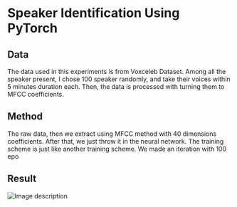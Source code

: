 # Speaker Identification Using PyTorch



## Data
The data used in this experiments is from Voxceleb Dataset. Among all the speaker present, I chose 100 speaker randomly, and take their voices within 5 minutes duration each. Then, the data is processed with turning them to MFCC coefficients.

## Method

The raw data, then we extract using MFCC method with 40 dimensions coefficients. After that, we just throw it in the neural network. The training scheme is just like another training scheme. We made an iteration with 100 epo


## Result


![Image description](https://www.kaggleusercontent.com/kf/9105487/eyJhbGciOiJkaXIiLCJlbmMiOiJBMTI4Q0JDLUhTMjU2In0..zt66WqWodgHeJeWTjzKR0g.Br4FBvR5hM-9bGkj_MMsd0j94n2l72HA-VLwrob6rkecQPymswg-Y6btrEUa7zbAX2JRLdM1XVakLuoYWfwJUZMN6bGN5bw3RgfZlSZzvKJDjYsFq1lsACePJkybZmMe-70JBBfKb2LAsEHRxHUNITsG5M3VQJNqkyGbtTV65NY.8H7Uv0NP3inv3DtV18fflQ/__results___files/__results___8_0.png)
